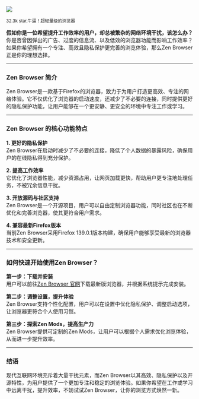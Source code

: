 <img src="/assets/image/250604-zen-browser.png"/> 

<small>32.3k star,牛逼！超轻量级的浏览器</small>

**假如你是一位希望提升工作效率的用户，却总被繁杂的网络环境干扰，该怎么办？**  
你是否曾因弹出的广告、过度的信息流、以及低效的浏览器功能而影响工作效率？如果你希望拥有一个专注、高效且隐私保护更完善的浏览体验，那么Zen Browser正是你的理想选择。

---

### **Zen Browser 简介**  
Zen Browser是一款基于Firefox的浏览器，致力于为用户打造更高效、专注的网络体验。它不仅优化了浏览器的启动速度，还减少了不必要的连接，同时提供更好的隐私保护功能，让用户能够在一个更安静、更安全的环境中专注工作或学习。

---

### **Zen Browser 的核心功能特点**  

**1. 更好的隐私保护**  
Zen Browser在启动时减少了不必要的连接，降低了个人数据的暴露风险，确保用户的在线隐私得到充分保护。

**2. 提高工作效率**  
它优化了浏览器性能，减少资源占用，让网页加载更快，帮助用户更专注地处理任务，不被冗余信息干扰。

**3. 开放源码与社区支持**  
Zen Browser是一个开源项目，用户可以自由定制浏览器功能，同时社区也在不断优化和完善浏览器，使其更符合用户需求。

**4. 兼容最新Firefox版本**  
当前Zen Browser采用Firefox 139.0.1版本构建，确保用户能够享受最新的浏览器技术和安全更新。

---

### **如何快速开始使用Zen Browser？**  

**第一步：下载并安装**  
用户可以前往[Zen Browser 官网](https://github.com/zen-browser/desktop)下载最新版浏览器，并根据系统提示完成安装。

**第二步：调整设置，提升体验**  
Zen Browser支持个性化配置，用户可以在设置中优化隐私保护、调整启动选项，让浏览器更符合个人使用习惯。

**第三步：探索Zen Mods，提高生产力**  
Zen Browser提供可定制的Zen Mods，让用户可以根据个人需求优化浏览体验，从而进一步提升效率。

---

### **结语**  
现代互联网环境充斥着大量干扰元素，而Zen Browser以其高效、隐私保护以及开源特性，为用户提供了一个更加专注和稳定的浏览体验。如果你希望在工作或学习中远离干扰，提升效率，不妨试试Zen Browser，让你的浏览方式焕然一新。          